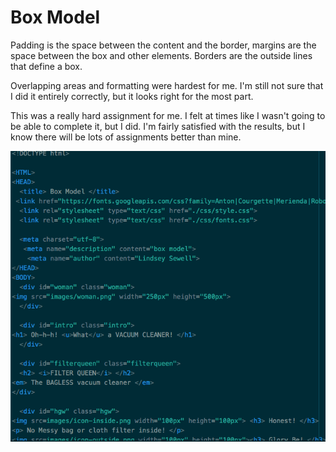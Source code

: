 # Box Model


Padding is the space between the content and the border, margins are the space between the box and other elements. Borders are the outside lines that define a box.

Overlapping areas and formatting were hardest for me. I'm still not sure that I did it entirely correctly, but it looks right for the most part.

This was a really hard assignment for me. I felt at times like I wasn't going to be able to complete it, but I did. I'm fairly satisfied with the results, but I know there will be lots of assignments better than mine.


![image](images/iamge.png)
